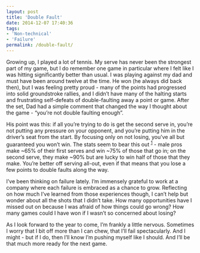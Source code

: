 ```yaml
---
layout: post
title: 'Double Fault'
date: 2014-12-07 17:40:36
tags:
- 'Non-technical'
- 'Failure'
permalink: /double-fault/
---
```

Growing up, I played a lot of tennis. My serve has never been the strongest part of my game, but I do remember one game in particular where I felt like I was hitting significantly better than usual. I was playing against my dad and must have been around twelve at the time. He won (he always did back then), but I was feeling pretty proud - many of the points had progressed into solid groundstroke rallies, and I didn’t have many of the halting starts and frustrating self-defeats of double-faulting away a point or game. After the set, Dad had a simple comment that changed the way I thought about the game - “you’re not double faulting enough”.

His point was this: if all you’re trying to do is get the second serve in, you’re not putting any pressure on your opponent, and you’re putting him in the driver’s seat from the start. By focusing only on not losing, you’ve all but guaranteed you won’t win. The stats seem to bear this out <sup><a href="http://www.nytimes.com/2010/08/30/sports/tennis/30serving.html">1</a></sup> - male pros make ~65% of their first serves and win ~75% of those that go in; on the second serve, they make ~90% but are lucky to win half of those that they make. You’re better off serving all-out, even if that means that you lose a few points to double faults along the way.

I’ve been thinking on failure lately. I’m immensely grateful to work at a company where each failure is embraced as a chance to grow. Reflecting on how much I’ve learned from those experiences though, I can’t help but wonder about all the shots that I didn’t take. How many opportunities have I missed out on because I was afraid of how things could go wrong? How many games could I have won if I wasn’t so concerned about losing?

As I look forward to the year to come, I’m frankly a little nervous. Sometimes I worry that I bit off more than I can chew, that I’ll fail spectacularly. And I might - but if I do, then I’ll know I’m pushing myself like I should. And I’ll be that much more ready for the next game.

